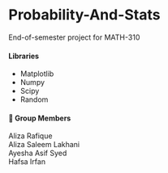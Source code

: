 # Probability-And-Stats

End-of-semester project for MATH-310

#### Libraries
* Matplotlib
* Numpy 
* Scipy
* Random

#### &#128101; Group Members
Aliza Rafique <br>
Aliza Saleem Lakhani <br>
Ayesha Asif Syed <br>
Hafsa Irfan

